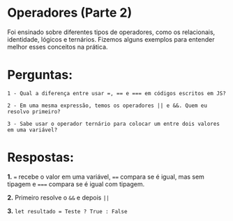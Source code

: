 # Operadores (Parte 2)

Foi ensinado sobre diferentes tipos de operadores, como os relacionais, identidade, lógicos e ternários. Fizemos alguns exemplos para entender melhor esses conceitos na prática.

# Perguntas: 
    1 - Qual a diferença entre usar =, == e === em códigos escritos em JS?

    2 - Em uma mesma expressão, temos os operadores || e &&. Quem eu resolvo primeiro?

    3 - Sabe usar o operador ternário para colocar um entre dois valores em uma variável?

# Respostas:

**1.** `=` recebe o valor em uma variável, `==` compara se é igual, mas sem tipagem e `===` compara se é igual com tipagem.

**2.** Primeiro resolve o `&&` e depois `||`

**3.** `let resultado = Teste ? True : False`